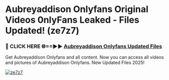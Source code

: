 # Aubreyaddison Onlyfans Original Videos 0nlyFans Leaked - Files Updated! (ze7z7)

<h3>🔴 CLICK HERE 🌐==►► <a href="https://tinyurl.com/ehrbuxhb" rel="nofollow">Aubreyaddison Onlyfans Updated Files</a></h3>

Get Aubreyaddison Onlyfans and all content. Now you can access all videos and pictures of Aubreyaddison Onlyfans. New Updated Files 2025!

[![ze7z7](https://i.imgur.com/lVYEuWS.gif)](https://tinyurl.com/ehrbuxhb)
